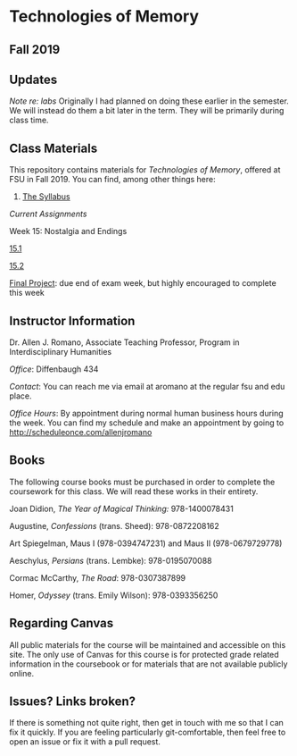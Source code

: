 # Technologies of Memory
## Fall 2019

## Updates

*Note re: labs* Originally I had planned on doing these earlier in the semester. We will instead do them a bit later in the term. They will be primarily during class time.


## Class Materials

This repository contains materials for *Technologies of Memory*, offered at FSU in Fall 2019. You can find, among other things here:

1. [The Syllabus](https://allenjromano.github.io/techmem2019/syllabus)

*Current Assignments*

Week 15: Nostalgia and Endings

[15.1](/classes/15_1)

[15.2](/classes/15_2)

[Final Project](/finalproject): due end of exam week, but highly encouraged to complete this week


## Instructor Information
Dr. Allen J. Romano, Associate Teaching Professor, Program in Interdisciplinary Humanities

*Office*: Diffenbaugh 434

*Contact*: You can reach me via email at aromano at the regular fsu and edu place.

*Office Hours*: By appointment during normal human business hours during the week. You can find my schedule and make an appointment by going to http://scheduleonce.com/allenjromano

## Books

The following course books must be purchased in order to complete the coursework for this class. We will read these works in their entirety.

Joan Didion, *The Year of Magical Thinking:* 978-1400078431

Augustine, *Confessions* (trans. Sheed): 978-0872208162

Art Spiegelman, Maus I (978-0394747231) and Maus II (978-0679729778)

Aeschylus, *Persians* (trans. Lembke): 978-0195070088

Cormac McCarthy, *The Road*: 978-0307387899

Homer, *Odyssey* (trans. Emily Wilson): 978-0393356250



## Regarding Canvas

All public materials for the course will be maintained and accessible on this site. The only use of Canvas for this course is for protected grade related information in the coursebook or for materials that are not available publicly online.

## Issues? Links broken?
If there is something not quite right, then get in touch with me so that I can fix it quickly. If you are feeling particularly git-comfortable, then feel free to open an issue or fix it with a pull request. 
